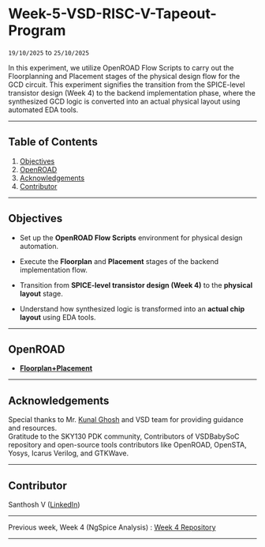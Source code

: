 # Week-5-VSD-RISC-V-Tapeout-Program
`19/10/2025` to `25/10/2025`

In this experiment, we utilize OpenROAD Flow Scripts to carry out the Floorplanning and Placement stages of the physical design flow for the GCD circuit. This experiment signifies the transition from the SPICE-level transistor design (Week 4) to the backend implementation phase, where the synthesized GCD logic is converted into an actual physical layout using automated EDA tools.

---

## Table of Contents
  
1. [Objectives](#objectives)  
2. [OpenROAD](#openroad)
3. [Acknowledgements](#acknowledgements)  
4. [Contributor](#contributor)

---

## Objectives

- Set up the **OpenROAD Flow Scripts** environment for physical design automation.

- Execute the **Floorplan** and **Placement** stages of the backend implementation flow.

- Transition from **SPICE-level transistor design (Week 4)** to the **physical layout** stage.

- Understand how synthesized logic is transformed into an **actual chip layout** using EDA tools.


---

## OpenROAD

- [**Floorplan+Placement**](floorplan%2Bplacement.md)

---

## Acknowledgements

Special thanks to Mr. [Kunal Ghosh](https://in.linkedin.com/in/kunal-ghosh-vlsisystemdesign-com-28084836) and VSD team for providing guidance and resources.  
Gratitude to the SKY130 PDK community, Contributors of VSDBabySoC repository and open-source tools contributors like OpenROAD, OpenSTA, Yosys, Icarus Verilog, and GTKWave.

---

## Contributor
  Santhosh V ([LinkedIn](https://www.linkedin.com/in/santhosh-v-31142232b?lipi=urn%3Ali%3Apage%3Ad_flagship3_profile_view_base_contact_details%3BEDvR6ijqTsy2%2FDA6MD2cRA%3D%3D)) 

---

Previous week, Week 4 (NgSpice Analysis) : [Week 4 Repository](https://github.com/santhoshvec24/Week-4-VSD-RISC-V-Tapeout-Program)

---

